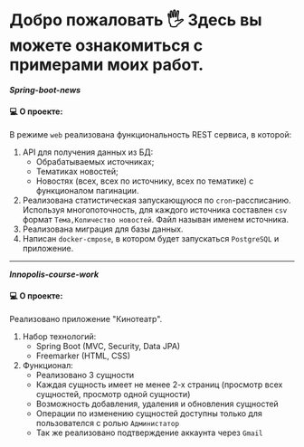 # Добро пожаловать :raised_hand_with_fingers_splayed: Здесь вы можете ознакомиться с примерами моих работ.


***Spring-boot-news***

#### :computer: О проекте:
В режиме `web` реализована функциональность REST сервиса, в которой:
1) API для получения данных из БД:
    + Обрабатываемых источниках;
    + Тематиках новостей;
    + Новостях (всех, всех по источнику, всех по тематике) с функционалом пагинации.
2) Реализована статистическая запускающуюся по `cron`-рассписанию. Используя многопоточность, для каждого источника составлен `csv` формат `Тема,Количество новостей`. Файл называн именем источника.
3) Реализована миграция для базы данных.
4) Написан `docker-cmpose`, в котором будет запускаться `PostgreSQL` и приложение. 

---

***Innopolis-course-work***

#### :computer: О проекте:
Реализовано приложение "Кинотеатр".
1) Набор технологий:
    + Spring Boot (MVC, Security, Data JPA)
    + Freemarker (HTML, CSS)
2) Функционал:
    + Реализовано 3 сущности
    + Каждая сущность имеет не менее 2-х страниц (просмотр всех сущностей, просмотр одной сущности)
    + Возможность добавления, удаления и обновления сущностей
    + Операции по изменению сущностей доступны только для пользователся с ролью `Администатор`
    + Так же реализовано подтверждение аккаунта через `Gmail`
